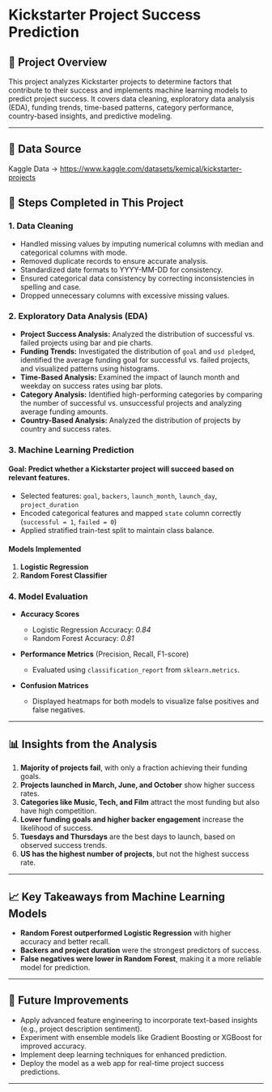 # Kickstarter Project Success Prediction

## 📌 Project Overview
This project analyzes Kickstarter projects to determine factors that contribute to their success and implements machine learning models to predict project success. It covers data cleaning, exploratory data analysis (EDA), funding trends, time-based patterns, category performance, country-based insights, and predictive modeling.

---
## 📌 Data Source
Kaggle Data -> https://www.kaggle.com/datasets/kemical/kickstarter-projects

## 📂 Steps Completed in This Project

### **1. Data Cleaning**
- Handled missing values by imputing numerical columns with median and categorical columns with mode.
- Removed duplicate records to ensure accurate analysis.
- Standardized date formats to YYYY-MM-DD for consistency.
- Ensured categorical data consistency by correcting inconsistencies in spelling and case.
- Dropped unnecessary columns with excessive missing values.

### **2. Exploratory Data Analysis (EDA)**
- **Project Success Analysis:** Analyzed the distribution of successful vs. failed projects using bar and pie charts.
- **Funding Trends:** Investigated the distribution of `goal` and `usd pledged`, identified the average funding goal for successful vs. failed projects, and visualized patterns using histograms.
- **Time-Based Analysis:** Examined the impact of launch month and weekday on success rates using bar plots.
- **Category Analysis:** Identified high-performing categories by comparing the number of successful vs. unsuccessful projects and analyzing average funding amounts.
- **Country-Based Analysis:** Analyzed the distribution of projects by country and success rates.

### **3. Machine Learning Prediction**
#### **Goal:** Predict whether a Kickstarter project will succeed based on relevant features.
- Selected features: `goal`, `backers`, `launch_month`, `launch_day`, `project_duration`
- Encoded categorical features and mapped `state` column correctly (`successful = 1`, `failed = 0`)
- Applied stratified train-test split to maintain class balance.

#### **Models Implemented**
1. **Logistic Regression**
2. **Random Forest Classifier**

### **4. Model Evaluation**
- **Accuracy Scores**
  - Logistic Regression Accuracy: *0.84*
  - Random Forest Accuracy: *0.81*  

- **Performance Metrics** (Precision, Recall, F1-score)
  - Evaluated using `classification_report` from `sklearn.metrics`.

- **Confusion Matrices**
  - Displayed heatmaps for both models to visualize false positives and false negatives.

---

## 📊 **Insights from the Analysis**
1. **Majority of projects fail**, with only a fraction achieving their funding goals.
2. **Projects launched in March, June, and October** show higher success rates.
3. **Categories like Music, Tech, and Film** attract the most funding but also have high competition.
4. **Lower funding goals and higher backer engagement** increase the likelihood of success.
5. **Tuesdays and Thursdays** are the best days to launch, based on observed success trends.
6. **US has the highest number of projects**, but not the highest success rate.

---

## 📈 **Key Takeaways from Machine Learning Models**
- **Random Forest outperformed Logistic Regression** with higher accuracy and better recall.
- **Backers and project duration** were the strongest predictors of success.
- **False negatives were lower in Random Forest**, making it a more reliable model for prediction.

---

## 🚀 Future Improvements
- Apply advanced feature engineering to incorporate text-based insights (e.g., project description sentiment).
- Experiment with ensemble models like Gradient Boosting or XGBoost for improved accuracy.
- Implement deep learning techniques for enhanced prediction.
- Deploy the model as a web app for real-time project success predictions.

---
